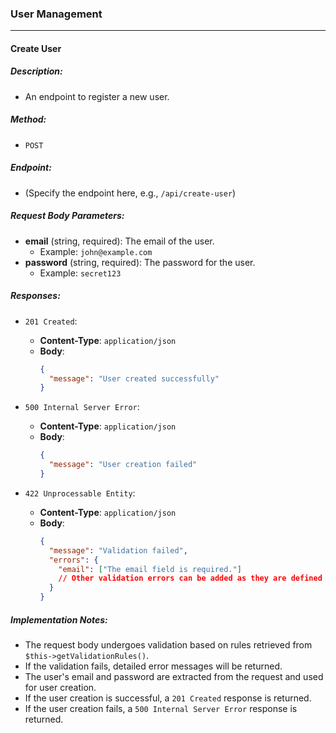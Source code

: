 ### User Management

---

#### Create User

##### Description:
- An endpoint to register a new user.

##### Method:
- `POST`

##### Endpoint:
- (Specify the endpoint here, e.g., `/api/create-user`)

##### Request Body Parameters:

- **email** (string, required): The email of the user.
  - Example: `john@example.com`
- **password** (string, required): The password for the user.
  - Example: `secret123`

##### Responses:

- `201 Created`:
  - **Content-Type**: `application/json`
  - **Body**:
    ```json
    {
      "message": "User created successfully"
    }
    ```

- `500 Internal Server Error`:
  - **Content-Type**: `application/json`
  - **Body**:
    ```json
    {
      "message": "User creation failed"
    }
    ```

- `422 Unprocessable Entity`:
  - **Content-Type**: `application/json`
  - **Body**:
    ```json
    {
      "message": "Validation failed",
      "errors": {
        "email": ["The email field is required."]
        // Other validation errors can be added as they are defined in `$this->getValidationRules()`
      }
    }
    ```

##### Implementation Notes:

- The request body undergoes validation based on rules retrieved from `$this->getValidationRules()`.
- If the validation fails, detailed error messages will be returned.
- The user's email and password are extracted from the request and used for user creation.
- If the user creation is successful, a `201 Created` response is returned.
- If the user creation fails, a `500 Internal Server Error` response is returned.

